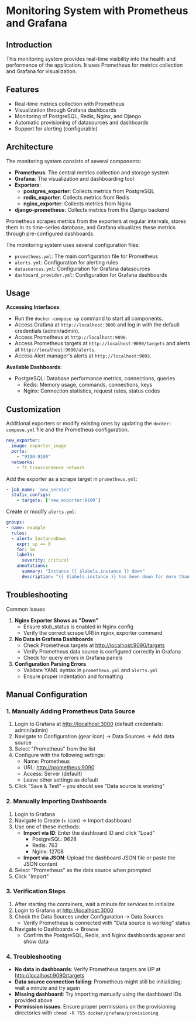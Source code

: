 # Monitoring System with Prometheus and Grafana

## Introduction

This monitoring system provides real-time visibility into the health and performance of the application.
It uses Prometheus for metrics collection and Grafana for visualization.

## Features

- Real-time metrics collection with Prometheus
- Visualization through Grafana dashboards
- Monitoring of PostgreSQL, Redis, Nginx, and Django
- Automatic provisioning of datasources and dashboards
- Support for alerting (configurable)

## Architecture

The monitoring system consists of several components:

- **Prometheus**: The central metrics collection and storage system
- **Grafana**: The visualization and dashboarding tool
- **Exporters**:
  - **postgres_exporter**: Collects metrics from PostgreSQL
  - **redis_exporter**: Collects metrics from Redis
  - **nginx_exporter**: Collects metrics from Nginx
- **django-prometheus**: Collects metrics from the Django backend

Prometheus scrapes metrics from the exporters at regular intervals, stores them in its time-series database,
and Grafana visualizes these metrics through pre-configured dashboards.

The monitoring system uses several configuration files:

- `prometheus.yml`: The main configuration file for Prometheus
- `alerts.yml`: Configuration for alerting rules
- `datasources.yml`: Configuration for Grafana datasources
- `dashboard_provider.yml`: Configuration for Grafana dashboards

## Usage

**Accessing Interfaces**:

- Run the `docker-compose up` command to start all components.
- Access Grafana at `http://localhost:3000` and log in with the default credentials (admin/admin).
- Access Prometheus at `http://localhost:9090`.
- Access Prometheus targets at `http://localhost:9090/targets` and alerts at `http://localhost:9090/alerts`.
- Access Alert manager's alerts at `http://localhost:9093`.

**Available Dashboards**:

- PostgreSQL: Database performance metrics, connections, queries
  - Redis: Memory usage, commands, connections, keys
  - Nginx: Connection statistics, request rates, status codes

## Customization

Additional exporters or modify existing ones by updating the `docker-compose.yml` file and the Prometheus configuration.

```yaml
new_exporter:
  image: exporter_image
  ports:
    - "9100:9100"
  networks:
    - ft_transcendence_network
```

Add the exporter as a scrape target in `prometheus.yml`:

```yaml
- job_name: 'new_service'
  static_configs:
    - targets: ['new_exporter:9100']
```

Create or modify `alerts.yml`:

```yaml
groups:
- name: example
  rules:
  - alert: InstanceDown
    expr: up == 0
    for: 5m
    labels:
      severity: critical
    annotations:
      summary: "Instance {{ $labels.instance }} down"
      description: "{{ $labels.instance }} has been down for more than 5 minutes."
```

## Troubleshooting

Common Issues

1. **Nginx Exporter Shows as "Down"**
   - Ensure stub_status is enabled in Nginx config
   - Verify the correct scrape URI in nginx_exporter command
2. **No Data in Grafana Dashboards**
   - Check Prometheus targets at <http://localhost:9090/targets>
   - Verify Prometheus data source is configured correctly in Grafana
   - Check for query errors in Grafana panels
3. **Configuration Parsing Errors**
   - Validate YAML syntax in `prometheus.yml` and `alerts.yml`
   - Ensure proper indentation and formatting

## Manual Configuration

### 1. Manually Adding Prometheus Data Source

1. Login to Grafana at <http://localhost:3000> (default credentials: admin/admin)
2. Navigate to Configuration (gear icon) → Data Sources → Add data source
3. Select "Prometheus" from the list
4. Configure with the following settings:
   - Name: Prometheus
   - URL: <http://prometheus:9090>
   - Access: Server (default)
   - Leave other settings as default
5. Click "Save & Test" - you should see "Data source is working"

### 2. Manually Importing Dashboards

1. Login to Grafana
2. Navigate to Create (+ icon) → Import dashboard
3. Use one of these methods:
   - **Import via ID**: Enter the dashboard ID and click "Load"
     - PostgreSQL: 9628
     - Redis: 763
     - Nginx: 12708
   - **Import via JSON**: Upload the dashboard JSON file or paste the JSON content
4. Select "Prometheus" as the data source when prompted
5. Click "Import"

### 3. Verification Steps

1. After starting the containers, wait a minute for services to initialize
2. Login to Grafana at <http://localhost:3000>
3. Check the Data Sources under Configuration → Data Sources
   - Verify Prometheus is connected with "Data source is working" status
4. Navigate to Dashboards → Browse
   - Confirm the PostgreSQL, Redis, and Nginx dashboards appear and show data

### 4. Troubleshooting

- **No data in dashboards**: Verify Prometheus targets are UP at <http://localhost:9090/targets>
- **Data source connection failing**: Prometheus might still be initializing; wait a minute and try again
- **Missing dashboard**: Try importing manually using the dashboard IDs provided above
- **Permission issues**: Ensure proper permissions on the provisioning directories with `chmod -R 755 docker/grafana/provisioning`
